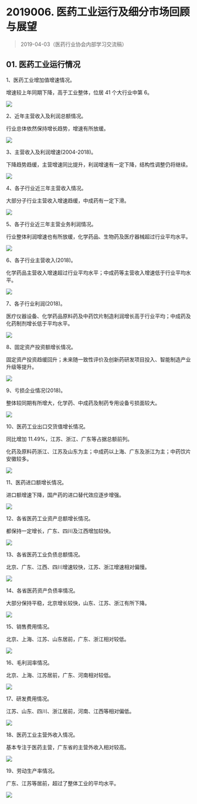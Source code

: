 # 2019006. 医药工业运行及细分市场回顾与展望
> 2019-04-03（医药行业协会内部学习交流稿）

## 01. 医药工业运行情况

1、医药工业增加值增速情况。

增速较上年同期下降，高于工业整体，位居 41 个大行业中第 6。

![](https://raw.githubusercontent.com/dalong0514/selfstudy/master/图片链接/工程培训/2019025.PNG)

2、近年主营收入及利润总额情况。

行业总体依然保持增长趋势，增速有所放缓。

![](https://raw.githubusercontent.com/dalong0514/selfstudy/master/图片链接/工程培训/2019026.PNG)

3、主营收入及利润增速(2004-2018)。

下降趋势趋缓，主营增速同比提升，利润增速有一定下降，结构性调整仍将继续。

![](https://raw.githubusercontent.com/dalong0514/selfstudy/master/图片链接/工程培训/2019027.PNG)

4、各子行业近三年主营收入情况。

大部分子行业主营收入增速趋缓，中成药有一定下滑。

![](https://raw.githubusercontent.com/dalong0514/selfstudy/master/图片链接/工程培训/2019028.PNG)

5、各子行业近三年主营业务利润情况。

行业整体利润增速也有所放缓，化学药品、生物药及医疗器械超过行业平均水平。

![](https://raw.githubusercontent.com/dalong0514/selfstudy/master/图片链接/工程培训/2019029.PNG)

6、各子行业主营收入(2018)。

化学药品主营收入增速超过行业平均水平；中成药等主营收入增速低于行业平均水平。

![](https://raw.githubusercontent.com/dalong0514/selfstudy/master/图片链接/工程培训/2019030.PNG)

7、各子行业利润(2018)。

医疗仪器设备、化学药品原料药及中药饮片制造利润增长高于行业平均；中成药及化药制剂增长低于平均水平。

![](https://raw.githubusercontent.com/dalong0514/selfstudy/master/图片链接/工程培训/2019031.PNG)

8、固定资产投资额增长情况。

固定资产投资趋缓回升；未来随一致性评价及创新药研发项目投入、智能制造产业升级等提升。

![](https://raw.githubusercontent.com/dalong0514/selfstudy/master/图片链接/工程培训/2019032.PNG)

9、亏损企业情况(2018)。

整体较同期有所增大，化学药、中成药及制药专用设备亏损面较大。

![](https://raw.githubusercontent.com/dalong0514/selfstudy/master/图片链接/工程培训/2019033.PNG)

10、医药工业出口交货值增长情况。

同比增加 11.49%，江苏、浙江、广东等占据总额前列。

化药及原料药浙江、江苏及山东为主；中成药以上海、广东及浙江为主；中药饮片安徽较多。

![](https://raw.githubusercontent.com/dalong0514/selfstudy/master/图片链接/工程培训/2019034.PNG)

11、医药进口额增长情况。

进口额增速下降，国产药的进口替代效应逐步增强。

![](https://raw.githubusercontent.com/dalong0514/selfstudy/master/图片链接/工程培训/2019035.PNG)

12、各省医药工业资产总额增长情况。

都保持一定增长，广东、四川及江西增加较快。

![](https://raw.githubusercontent.com/dalong0514/selfstudy/master/图片链接/工程培训/2019036.PNG)

13、各省医药工业负债总额情况。

北京、广东、江西、四川增速较快，江苏、浙江增速相对偏慢。

![](https://raw.githubusercontent.com/dalong0514/selfstudy/master/图片链接/工程培训/2019037.PNG)

14、各省医药资产负债率情况。

大部分保持平稳，北京增长较快，山东、江苏、浙江有所下降。

![](https://raw.githubusercontent.com/dalong0514/selfstudy/master/图片链接/工程培训/2019038.PNG)

15、销售费用情况。

北京、上海、江苏、山东居前，广东、浙江相对较低。

![](https://raw.githubusercontent.com/dalong0514/selfstudy/master/图片链接/工程培训/2019039.PNG)

16、毛利润率情况。

北京、上海、江苏居前，广东、河南相对较低。

![](https://raw.githubusercontent.com/dalong0514/selfstudy/master/图片链接/工程培训/2019040.PNG)

17、研发费用情况。

江苏、山东、四川、浙江居前，河南、江西等相对偏低。

![](https://raw.githubusercontent.com/dalong0514/selfstudy/master/图片链接/工程培训/2019041.PNG)

18、医药工业主营外收入情况。

基本专注于医药主营，广东省的主营外收入相对较高。

![](https://raw.githubusercontent.com/dalong0514/selfstudy/master/图片链接/工程培训/2019042.PNG)

19、劳动生产率情况。

广东、江苏等居前，超过了整体工业的平均水平。

![](https://raw.githubusercontent.com/dalong0514/selfstudy/master/图片链接/工程培训/2019043.PNG)

